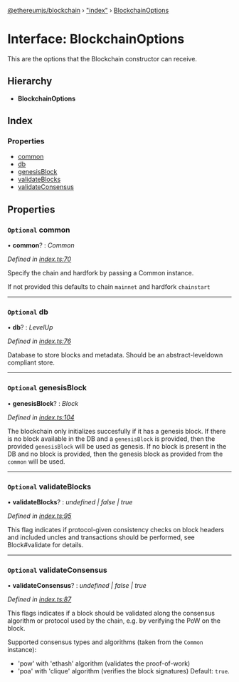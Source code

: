 [@ethereumjs/blockchain](../README.md) › ["index"](../modules/_index_.md) › [BlockchainOptions](_index_.blockchainoptions.md)

# Interface: BlockchainOptions

This are the options that the Blockchain constructor can receive.

## Hierarchy

* **BlockchainOptions**

## Index

### Properties

* [common](_index_.blockchainoptions.md#optional-common)
* [db](_index_.blockchainoptions.md#optional-db)
* [genesisBlock](_index_.blockchainoptions.md#optional-genesisblock)
* [validateBlocks](_index_.blockchainoptions.md#optional-validateblocks)
* [validateConsensus](_index_.blockchainoptions.md#optional-validateconsensus)

## Properties

### `Optional` common

• **common**? : *Common*

*Defined in [index.ts:70](https://github.com/ethereumjs/ethereumjs-monorepo/blob/master/packages/blockchain/src/index.ts#L70)*

Specify the chain and hardfork by passing a Common instance.

If not provided this defaults to chain `mainnet` and hardfork `chainstart`

___

### `Optional` db

• **db**? : *LevelUp*

*Defined in [index.ts:76](https://github.com/ethereumjs/ethereumjs-monorepo/blob/master/packages/blockchain/src/index.ts#L76)*

Database to store blocks and metadata. Should be an abstract-leveldown
compliant store.

___

### `Optional` genesisBlock

• **genesisBlock**? : *Block*

*Defined in [index.ts:104](https://github.com/ethereumjs/ethereumjs-monorepo/blob/master/packages/blockchain/src/index.ts#L104)*

The blockchain only initializes succesfully if it has a genesis block. If
there is no block available in the DB and a `genesisBlock` is provided,
then the provided `genesisBlock` will be used as genesis. If no block is
present in the DB and no block is provided, then the genesis block as
provided from the `common` will be used.

___

### `Optional` validateBlocks

• **validateBlocks**? : *undefined | false | true*

*Defined in [index.ts:95](https://github.com/ethereumjs/ethereumjs-monorepo/blob/master/packages/blockchain/src/index.ts#L95)*

This flag indicates if protocol-given consistency checks on
block headers and included uncles and transactions should be performed,
see Block#validate for details.

___

### `Optional` validateConsensus

• **validateConsensus**? : *undefined | false | true*

*Defined in [index.ts:87](https://github.com/ethereumjs/ethereumjs-monorepo/blob/master/packages/blockchain/src/index.ts#L87)*

This flags indicates if a block should be validated along the consensus algorithm
or protocol used by the chain, e.g. by verifying the PoW on the block.

Supported consensus types and algorithms (taken from the `Common` instance):
- 'pow' with 'ethash' algorithm (validates the proof-of-work)
- 'poa' with 'clique' algorithm (verifies the block signatures)
Default: `true`.
